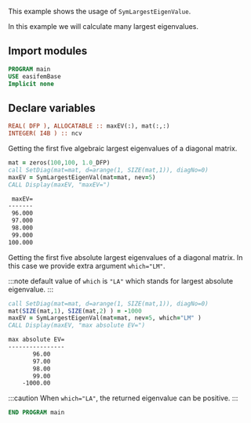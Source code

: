 This example shows the usage of `SymLargestEigenValue`.

In this example we will calculate many largest eigenvalues.

## Import modules

```fortran
PROGRAM main
USE easifemBase
Implicit none
```

## Declare variables

```fortran
REAL( DFP ), ALLOCATABLE :: maxEV(:), mat(:,:)
INTEGER( I4B ) :: ncv
```

Getting the first five algebraic largest eigenvalues of a diagonal matrix.

```fortran title="Algebraic Largest Eigenvalue"
mat = zeros(100,100, 1.0_DFP)
call SetDiag(mat=mat, d=arange(1, SIZE(mat,1)), diagNo=0)
maxEV = SymLargestEigenVal(mat=mat, nev=5)
CALL Display(maxEV, "maxEV=")
```

```txt title="results"
 maxEV=
-------
 96.000
 97.000
 98.000
 99.000
100.000
```

Getting the first five absolute largest eigenvalues of a diagonal matrix. In this case we
provide extra argument `which="LM"`.

:::note
default value of `which` is `"LA"` which stands for largest absolute eigenvalue.
:::

```fortran title="Absolute Largest Eigenvalue"
call SetDiag(mat=mat, d=arange(1, SIZE(mat,1)), diagNo=0)
mat(SIZE(mat,1), SIZE(mat,2) ) = -1000
maxEV = SymLargestEigenVal(mat=mat, nev=5, which="LM" )
CALL Display(maxEV, "max absolute EV=")
```

```txt title="results"
max absolute EV=
----------------
       96.00
       97.00
       98.00
       99.00
    -1000.00
```

:::caution When `which="LA"`, the returned eigenvalue can be positive.
:::

```fortran
END PROGRAM main
```
